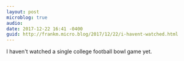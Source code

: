 ```yaml
---
layout: post
microblog: true
audio: 
date: 2017-12-22 16:41 -0400
guid: http://frankm.micro.blog/2017/12/22/i-havent-watched.html
---
```

I haven't watched a single college football bowl game yet. 
